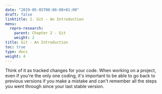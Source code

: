 ```yaml
---
date: "2019-05-05T00:00:00+01:00"
draft: false
linktitle: 1. Git - An Introduction
menu:
  repro-research:
    parent: Chapter 2 - Git
    weight: 2
title: Git - An Introduction
toc: true
type: docs
weight: 4
---
```


Think of it as tracked changes for your code. When working on a project, even if you're the only one coding, it's important to be able to go back to previous versions if you make a mistake and can't remember all the steps you went through since your last stable version.
